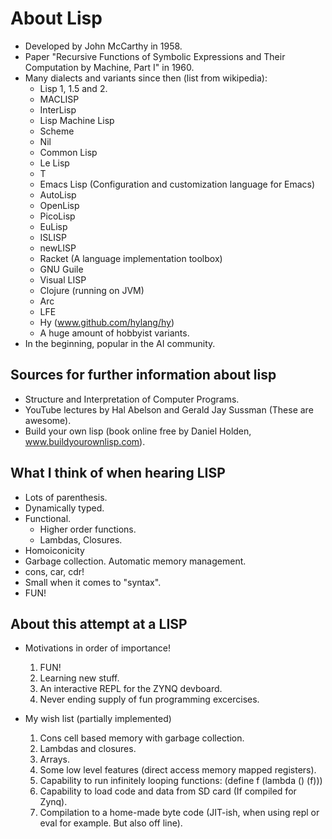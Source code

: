 

# About Lisp

* Developed by John McCarthy in 1958.
* Paper "Recursive Functions of Symbolic Expressions and Their Computation by Machine, Part I" in 1960.
* Many dialects and variants since then (list from wikipedia): 
  * Lisp 1, 1.5 and 2.
  * MACLISP
  * InterLisp
  * Lisp Machine Lisp
  * Scheme
  * Nil
  * Common Lisp							
  * Le Lisp
  * T
  * Emacs Lisp		(Configuration and customization language for Emacs)		
  * AutoLisp
  * OpenLisp
  * PicoLisp
  * EuLisp
  * ISLISP
  * newLISP
  * Racket		(A language implementation toolbox)
  * GNU Guile
  * Visual LISP
  * Clojure		(running on JVM)		
  * Arc
  * LFE
  * Hy			(www.github.com/hylang/hy)
  * A huge amount of hobbyist variants.
* In the beginning, popular in the AI community. 


## Sources for further information about lisp

* Structure and Interpretation of Computer Programs.
* YouTube lectures by Hal Abelson and Gerald Jay Sussman (These are awesome).
* Build your own lisp (book online free by Daniel Holden, www.buildyourownlisp.com).
 
 
## What I think of when hearing LISP

* Lots of parenthesis. 
* Dynamically typed.
* Functional.
  * Higher order functions.
  * Lambdas, Closures. 
* Homoiconicity
* Garbage collection. Automatic memory management.
* cons, car, cdr!
* Small when it comes to "syntax".
* FUN!


## About this attempt at a LISP

* Motivations in order of importance!
  1. FUN!
  2. Learning new stuff.
  3. An interactive REPL for the ZYNQ devboard.
  4. Never ending supply of fun programming excercises.


* My wish list (partially implemented)
  1. Cons cell based memory with garbage collection.
  2. Lambdas and closures.
  3. Arrays.
  4. Some low level features (direct access memory mapped registers).
  5. Capability to run infinitely looping functions: (define f (lambda () (f)))
  6. Capability to load code and data from SD card (If compiled for Zynq).
  7. Compilation to a home-made byte code (JIT-ish, when using repl or eval for example. But also off line).
  
